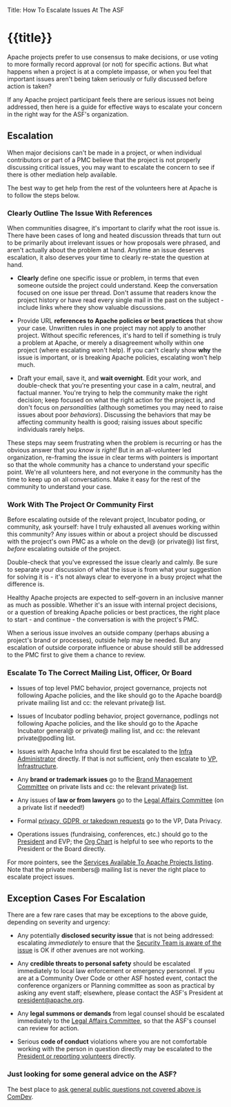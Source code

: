 Title: How To Escalate Issues At The ASF


# {{title}}

Apache projects prefer to use consensus to make decisions, or use voting to more formally record approval (or not) for specific actions.  But what happens when a project is at a complete impasse, or when you feel that important issues aren't being taken seriously or fully discussed before action is taken?

If any Apache project participant feels there are serious issues not being addressed, then here is a guide for effective ways to escalate your concern in the right way for the ASF's organization.

## Escalation

When major decisions can't be made in a project, or when individual contributors or part of a PMC believe that the project is not properly discussing critical issues, you may want to escalate the concern to see if there is other mediation help available.

The best way to get help from the rest of the volunteers here at Apache is to follow the steps below.


### Clearly Outline The Issue With References

When communities disagree, it's important to clarify what the root issue is.  There have been cases of long and heated discussion threads that turn out to be primarily about irrelevant issues or how proposals were phrased, and aren't actually about the problem at hand.  Anytime an issue deserves escalation, it also deserves your time to clearly re-state the question at hand.

-  **Clearly** define one specific issue or problem, in terms that even someone outside the project could understand.  Keep the conversation focused on one issue per thread.  Don't assume that readers know the project history or have read every single mail in the past on the subject - include links where they show valuable discussions.

-  Provide URL **references to Apache policies or best practices** that show your case.  Unwritten rules in one project may not apply to another project.  Without specific references, it's hard to tell if something is truly a problem at Apache, or merely a disagreement wholly within one project (where escalating won't help).  If you can't clearly show **why** the issue is important, or is breaking Apache policies, escalating won't help much.

-  Draft your email, save it, and **wait overnight**.  Edit your work, and double-check that you're presenting your case in a calm, neutral, and factual manner.  You're trying to help the community make the right decision; keep focused on what the right action for the project is, and don't focus on _personalities_ (although sometimes you may need to raise issues about poor _behaviors_).  Discussing the behaviors that may be affecting community health is good; raising issues about specific individuals rarely helps.

These steps may seem frustrating when the problem is recurring or has the obvious answer that _you know is right!_  But in an all-volunteer led organization, re-framing the issue in clear terms with pointers is important so that the whole community has a chance to understand your specific point.  We're all volunteers here, and not everyone in the community has the time to keep up on all conversations.  Make it easy for the rest of the community to understand your case.


### Work With The Project Or Community First

Before escalating outside of the relevant project, Incubator poding, or community, ask yourself: have I truly exhausted all avenues working within this community?  Any issues within or about a project should be discussed with the project's own PMC as a whole on the dev@ (or private@) list first, _before_ escalating outside of the project.

Double-check that you've expressed the issue clearly and calmly.  Be sure to separate your discussion of what the issue is from what your suggestion for solving it is - it's not always clear to everyone in a busy project what the difference is.

Healthy Apache projects are expected to self-govern in an inclusive manner as much as possible.  Whether it's an issue with internal project decisions, or a question of breaking Apache policies or best practices, the right place to start - and continue - the conversation is with the project's PMC.

When a serious issue involves an outside company (perhaps abusing a project's brand or processes), outside help may be needed.  But any escalation of outside corporate influence or abuse should still be addressed to the PMC first to give them a chance to review.


### Escalate To The Correct Mailing List, Officer, Or Board

-  Issues of top level PMC behavior, project governance, projects not following Apache policies, and the like should go to the Apache board@ private mailing list and cc: the relevant private@ list.

-  Issues of Incubator podling behavior, project governance, podlings not following Apache policies, and the like should go to the Apache Incubator general@ or private@ mailing list, and cc: the relevant private@podling list.

-  Issues with Apache Infra should first be escalated to the [Infra Administrator](https://whimsy.apache.org/foundation/orgchart/infra-admin) directly.  If that is not sufficient, only then escalate to [VP, Infrastructure](https://whimsy.apache.org/foundation/orgchart/vp-infra).

-  Any **brand or trademark issues** go to the [Brand Management Committee](/foundation/marks/contact) on private lists and cc: the relevant private@ list.

-  Any issues of **law or from lawyers** go to the [Legal Affairs Committee](https://whimsy.apache.org/foundation/orgchart/vp-legal) (on a private list if needed!)

-  Formal [privacy, GDPR, or takedown requests](https://privacy.apache.org/policies/privacy-policy-public.html) go to the VP, Data Privacy.

-  Operations issues (fundraising, conferences, etc.) should go to the [President](https://whimsy.apache.org/foundation/orgchart/president) and EVP; the [Org Chart](https://whimsy.apache.org/foundation/orgchart/) is helpful to see who reports to the President or the Board directly.

For more pointers, see the [Services Available To Apache Projects listing](/board/services).  Note that the private members@ mailing list is never the right place to escalate project issues.


## Exception Cases For Escalation

There are a few rare cases that may be exceptions to the above guide, depending on severity and urgency:

*  Any potentially **disclosed security issue** that is not being addressed: escalating _immediately_ to ensure that the [Security Team is aware of the issue](/security/) is OK if other avenues are not working.

-  Any **credible threats to personal safety** should be escalated immediately to local law enforcement or emergency personnel.  If you are at a Community Over Code or other ASF hosted event, contact the conference organizers or Planning committee as soon as practical by asking any event staff; elsewhere, please contact the ASF's President at president@apache.org.

-  Any **legal summons or demands** from legal counsel should be escalated immediately to the [Legal Affairs Committee](https://whimsy.apache.org/foundation/orgchart/vp-legal), so that the ASF's counsel can review for action.

-  Serious **code of conduct** violations where you are not comfortable working with the person in question directly may be escalated to the [President or reporting volunteers](/foundation/policies/conduct.html) directly.


### Just looking for some general advice on the ASF?

The best place to [ask general public questions not covered above is ComDev](https://community.apache.org/lists.html).
